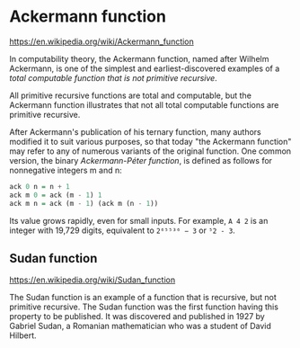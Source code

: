 # Ackermann function

https://en.wikipedia.org/wiki/Ackermann_function

In computability theory, the Ackermann function, named after Wilhelm Ackermann, is one of the simplest and earliest-discovered examples of a *total computable function that is not primitive recursive*.

All primitive recursive functions are total and computable, but the Ackermann function illustrates that not all total computable functions are primitive recursive.

After Ackermann's publication of his ternary function, many authors modified it to suit various purposes, so that today "the Ackermann function" may refer to any of numerous variants of the original function. One common version, the binary *Ackermann-Péter function*, is defined as follows for nonnegative integers m and n:

```hs
ack 0 n = n + 1
ack m 0 = ack (m - 1) 1
ack m n = ack (m - 1) (ack m (n - 1))
```

Its value grows rapidly, even for small inputs. For example, `A 4 2` is an integer with 19,729 digits, equivalent to `2⁶⁵⁵³⁶ − 3` or `⁵2 - 3`.


## Sudan function

https://en.wikipedia.org/wiki/Sudan_function

The Sudan function is an example of a function that is recursive, but not primitive recursive. The Sudan function was the first function having this property to be published. It was discovered and published in 1927 by Gabriel Sudan, a Romanian mathematician who was a student of David Hilbert.

